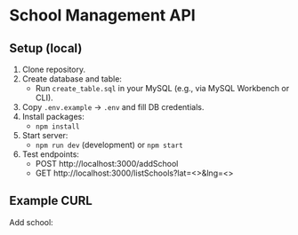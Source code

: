 # School Management API

## Setup (local)
1. Clone repository.
2. Create database and table:
   - Run `create_table.sql` in your MySQL (e.g., via MySQL Workbench or CLI).
3. Copy `.env.example` -> `.env` and fill DB credentials.
4. Install packages:
   - `npm install`
5. Start server:
   - `npm run dev` (development) or `npm start`
6. Test endpoints:
   - POST http://localhost:3000/addSchool
   - GET  http://localhost:3000/listSchools?lat=<>&lng=<>

## Example CURL
Add school:
